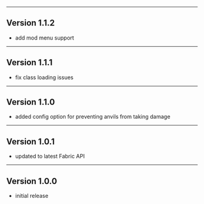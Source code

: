------------------------------------------------------
Version 1.1.2
------------------------------------------------------
- add mod menu support

------------------------------------------------------
Version 1.1.1
------------------------------------------------------
- fix class loading issues

------------------------------------------------------
Version 1.1.0
------------------------------------------------------
- added config option for preventing anvils from
  taking damage

------------------------------------------------------
Version 1.0.1
------------------------------------------------------
- updated to latest Fabric API

------------------------------------------------------
Version 1.0.0
------------------------------------------------------
- initial release
